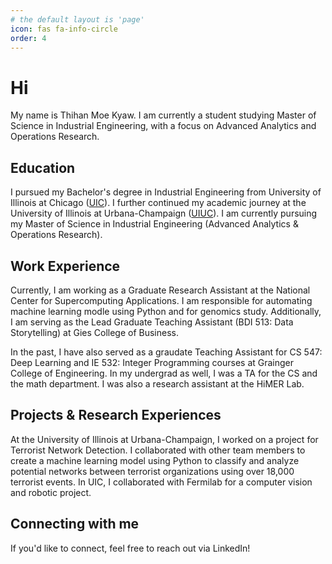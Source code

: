 ```yaml
---
# the default layout is 'page'
icon: fas fa-info-circle
order: 4
---
```


# Hi
 My name is Thihan Moe Kyaw. I am currently a student studying Master of Science in Industrial Engineering, with a focus on Advanced Analytics and Operations Research.

## Education
I pursued my Bachelor's degree in Industrial Engineering from University of Illinois at Chicago ([UIC](https://www.uic.edu/)). I further continued my academic journey at the University of Illinois at Urbana-Champaign ([UIUC](https://illinois.edu/)). I am currently pursuing my Master of Science in Industrial Engineering (Advanced Analytics & Operations Research).

## Work Experience
Currently, I am working as a Graduate Research Assistant at the National Center for Supercomputing Applications. I am responsible for automating machine learning modle using Python and for genomics study. Additionally, I am serving as the Lead Graduate Teaching Assistant (BDI 513: Data Storytelling) at Gies College of Business.

In the past, I have also served as a graudate Teaching Assistant for CS 547: Deep Learning and IE 532: Integer Programming courses at Grainger College of Engineering. In my undergrad as well, I was a TA for the CS and the math department. I was also a research assistant at the HiMER Lab.

## Projects & Research Experiences 

At the University of Illinois at Urbana-Champaign, I worked on a project for Terrorist Network Detection. I collaborated with other team members to create a machine learning model using Python to classify and analyze potential networks between terrorist organizations using over 18,000 terrorist events. In UIC, I collaborated with Fermilab for a computer vision and robotic project.

## Connecting with me
If you'd like to connect, feel free to reach out via LinkedIn!
